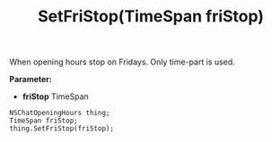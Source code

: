 ﻿---
uid: crmscript_ref_NSChatOpeningHours_SetFriStop
title: SetFriStop(TimeSpan friStop)
intellisense: NSChatOpeningHours.SetFriStop
keywords: NSChatOpeningHours, GetFriStop
so.topic: reference
---

When opening hours stop on Fridays. Only time-part is used.

**Parameter:** 
 - **friStop** TimeSpan

```crmscript
NSChatOpeningHours thing;
TimeSpan friStop;
thing.SetFriStop(friStop);
```

